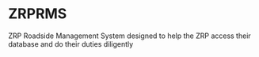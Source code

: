 # ZRPRMS
ZRP Roadside Management System designed to help the ZRP access their database and do their duties diligently
